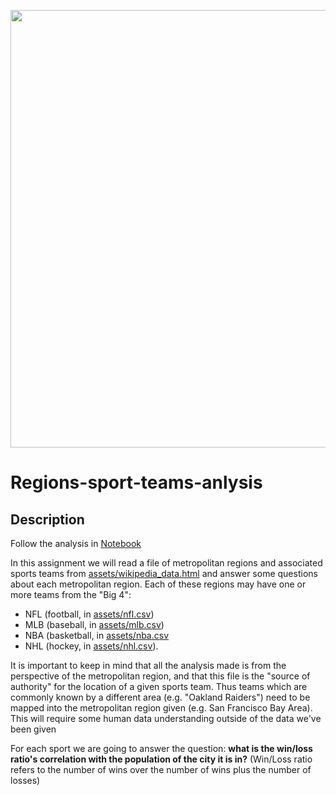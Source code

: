 <p align="center">
  <img width="700" src="https://www.reddit.com/r/MapPorn/comments/9hgfk8/us_counties_by_closest_big_four_sports_team/">
</p>

# Regions-sport-teams-anlysis

## Description
Follow the analysis in [Notebook](Regions_analysis.ipynb)

In this assignment we will read a file of metropolitan regions and associated sports teams from [assets/wikipedia_data.html](assets/wikipedia_data.html) and answer some questions about each metropolitan region. Each of these regions may have one or more teams from the "Big 4":
- NFL (football, in [assets/nfl.csv](assets/nfl.csv))
- MLB (baseball, in [assets/mlb.csv](assets/mlb.csv)) 
- NBA (basketball, in [assets/nba.csv](assets/nba.csv)
- NHL (hockey, in [assets/nhl.csv](assets/nhl.csv)). 

It is important to keep in mind that all the analysis made is from the perspective of the metropolitan region, and that this file is the "source of authority" for the location of a given sports team. Thus teams which are commonly known by a different area (e.g. "Oakland Raiders") need to be mapped into the metropolitan region given (e.g. San Francisco Bay Area). This will require some human data understanding outside of the data we've been given

For each sport we are going to answer the question: **what is the win/loss ratio's correlation with the population of the city it is in?** 
(Win/Loss ratio refers to the number of wins over the number of wins plus the number of losses)

